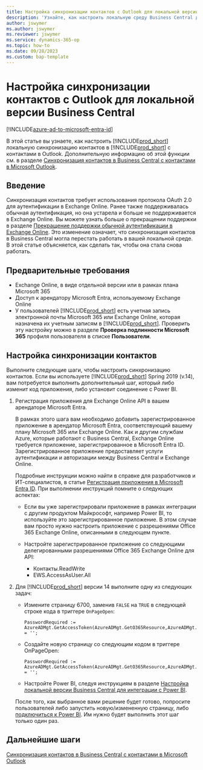 ```yaml
---
title: Настройка синхронизации контактов с Outlook для локальной версии Business Central
description: 'Узнайте, как настроить локальную среду Business Central для синхронизации контактов в Business Central и Outlook.'
author: jswymer
ms.author: jswymer
ms.reviewer: jswymer
ms.service: dynamics-365-op
ms.topic: how-to
ms.date: 09/28/2023
ms.custom: bap-template
---
```


# Настройка синхронизации контактов с Outlook для локальной версии Business Central

[!INCLUDE[azure-ad-to-microsoft-entra-id](~/../shared-content/shared/azure-ad-to-microsoft-entra-id.md)]

В этой статье вы узнаете, как настроить [!INCLUDE[prod_short](includes/prod_short.md)] локальную синхронизацию контактов в [!INCLUDE[prod_short](includes/prod_short.md)] с контактами в Outlook. Дополнительную информацию об этой функции см. в разделе [Синхронизация контактов в Business Central с контактами в Microsoft Outlook](admin-synchronize-outlook-contacts.md).

## Введение

Синхронизация контактов требует использования протокола OAuth 2.0 для аутентификации в Exchange Online. Ранее также поддерживалась обычная аутентификация, но она устарела и больше не поддерживается в Exchange Online. Вы можете узнать больше о прекращении поддержки в разделе [Прекращение поддержки обычной аутентификации в Exchange Online](/exchange/clients-and-mobile-in-exchange-online/deprecation-of-basic-authentication-exchange-online). Это изменение означает, что синхронизация контактов в Business Central могла перестать работать в вашей локальной среде. В этой статье объясняется, как сделать так, чтобы она стала снова работать.

## Предварительные требования

- Exchange Online, в виде отдельной версии или в рамках плана Microsoft 365  
- Доступ к арендатору Microsoft Entra, используемому Exchange Online
- У пользователей [!INCLUDE[prod_short](includes/prod_short.md)] есть учетная запись электронной почты Microsoft 365 или Exchange Online, которая назначена их учетным записям в [!INCLUDE[prod_short](includes/prod_short.md)]. Проверить эту настройку можно в разделе **Проверка подлинности Microsoft 365** профиля пользователя в списке **Пользователи**. 

## Настройка синхронизации контактов

Выполните следующие шаги, чтобы настроить синхронизацию контактов. Если вы используете [!INCLUDE[prod_short](includes/prod_short.md)] Spring 2019 (v.14), вам потребуется выполнить дополнительный шаг, который либо изменит код приложения, либо установит соединение с Power BI.

1. <a name="registerapp"></a>Регистрация приложения для Exchange Online API в вашем арендаторе Microsoft Entra.

   В рамках этого шага вам необходимо добавить зарегистрированное приложение в арендатор Microsoft Entra, соответствующий вашему плану Microsoft 365 или Exchange Online. Как и другим службам Azure, которые работают с Business Central, Exchange Online требуется приложение, зарегистрированное в Microsoft Entra ID. Зарегистрированное приложение предоставляет услуги аутентификации и авторизации между Business Central и Exchange Online.

   Подробные инструкции можно найти в справке для разработчиков и ИТ-специалистов, в статье [Регистрация приложения в Microsoft Entra ID](/dynamics365/business-central/dev-itpro/administration/register-app-azure#register-an-application-in-azure-active-directory). При выполнении инструкций помните о следующих аспектах:

   - Если вы уже зарегистрировали приложение в рамках интеграции с другим продуктом Майкрософт, например Power BI, то используйте это зарегистрированное приложение. В этом случае вам просто нужно настроить приложение с разрешениями Office 365 Exchange Online, описанными в следующем пункте.

   - Настройте зарегистрированное приложение со следующими делегированными разрешениями Office 365 Exchange Online для API:

     - Контакты.ReadWrite
     - EWS.AccessAsUser.All

2. Для [!INCLUDE[prod_short](includes/prod_short.md)] версии 14 выполните одну из следующих задач:

   - Измените страницу 6700, заменив `FALSE` на `TRUE` в следующей строке кода в триггере `OnPageOpen`:

     ```
     PasswordRequired := AzureADMgt.GetAccessToken(AzureADMgt.GetO365Resource,AzureADMgt.GetO365ResourceName,TRUE) = '';
     ```

   - Создайте новую страницу со следующим кодом в триггере OnPageOpen:

     ```
     PasswordRequired := AzureADMgt.GetAccessToken(AzureADMgt.GetO365Resource,AzureADMgt.GetO365ResourceName,TRUE) = '';
     ```

   - Настройте Power BI, следуя инструкциям в разделе [Настройка локальной версии Business Central для интеграции с Power BI](admin-powerbi-setup.md#setup).

   После того, как выбранное вами решение будет готово, попросите пользователей либо запустить новую/измененную страницу, либо [подключиться к Power BI](across-working-with-powerbi.md#connect). Им нужно будет выполнить этот шаг только один раз.

## Дальнейшие шаги

[Синхронизация контактов в Business Central с контактами в Microsoft Outlook](admin-synchronize-outlook-contacts.md)  
